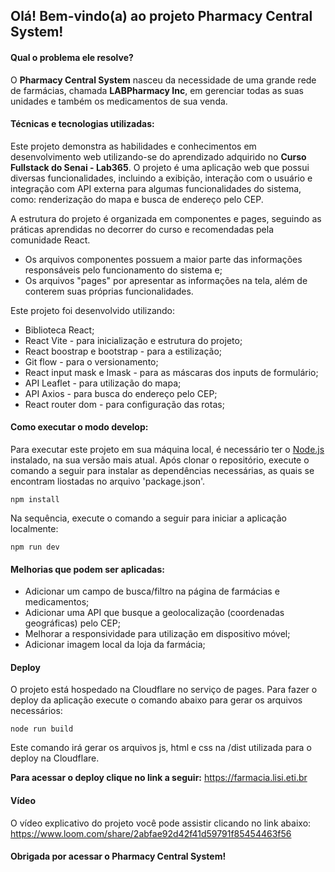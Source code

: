 ## Olá! Bem-vindo(a) ao projeto Pharmacy Central System!

#### Qual o problema ele resolve?
O **Pharmacy Central System** nasceu da necessidade de uma grande rede de farmácias, chamada **LABPharmacy Inc**, em gerenciar todas as suas unidades e também os medicamentos de sua venda.

#### Técnicas e tecnologias utilizadas:

Este projeto demonstra as habilidades e conhecimentos em desenvolvimento web utilizando-se do aprendizado adquirido no **Curso Fullstack do Senai - Lab365**. O projeto é uma aplicação web que possui diversas funcionalidades, incluindo a exibição, interação com o usuário e integração com API externa para algumas funcionalidades do sistema, como: renderização do mapa e busca de endereço pelo CEP.


A estrutura do projeto é organizada em componentes e pages, seguindo as práticas aprendidas no decorrer do curso e recomendadas pela comunidade React. 
-  Os arquivos componentes possuem a maior parte das informações responsáveis pelo funcionamento do sistema e;
- Os arquivos "pages" por apresentar as informações na tela, além de conterem suas próprias funcionalidades.

Este projeto foi desenvolvido utilizando:
- Biblioteca React;
- React Vite - para inicialização e estrutura do projeto;
- React boostrap e bootstrap - para a estilização;
- Git flow - para o versionamento;
- React input mask e Imask - para as máscaras dos inputs de formulário;
- API Leaflet - para utilização do mapa;
- API Axios - para busca do endereço pelo CEP;
- React router dom - para configuração das rotas;


#### Como executar o modo develop:
Para executar este projeto em sua máquina local, é necessário ter o [Node.js](https://nodejs.org/en/download) instalado, na sua versão mais atual. Após clonar o repositório, execute o comando a seguir para instalar as dependências necessárias, as quais se encontram liostadas no arquivo 'package.json'.

```console
npm install
``` 

 Na sequência, execute o comando a seguir para iniciar a aplicação localmente:
 
 ```console
 npm run dev
 ```


#### Melhorias que podem ser aplicadas:
 - Adicionar um campo de busca/filtro na página de farmácias e medicamentos;
 - Adicionar uma API que busque a geolocalização (coordenadas geográficas) pelo CEP;
 - Melhorar a responsividade para utilização em dispositivo móvel;
 - Adicionar imagem local da loja da farmácia;


#### Deploy
 O projeto está hospedado na Cloudflare no serviço de pages. 
 Para fazer o deploy da aplicação execute o comando abaixo para gerar os arquivos necessários:

 ```console
 node run build
 ```
 Este comando irá gerar os arquivos js, html e css na /dist utilizada para o deploy na Cloudflare.

 **Para acessar o deploy clique no link a seguir:**
 https://farmacia.lisi.eti.br


 #### Vídeo

O vídeo explicativo do projeto você pode assistir clicando no link abaixo:
https://www.loom.com/share/2abfae92d42f41d59791f85454463f56


#### Obrigada por acessar o Pharmacy Central System!
